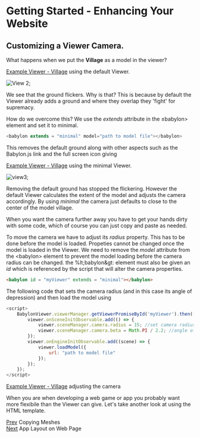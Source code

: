 # Getting Started - Enhancing Your Website
## Customizing a Viewer Camera.
What happens when we put the **Village** as a model in the viewer?

[Example Viewer - Village](/webpages/page2.html) using the default Viewer.

![View 2](/img/campus/view2.png);

We see that the ground flickers. Why is that? This is because by default the Viewer already adds a ground and where they overlap they 'fight' for supremacy.

How do we overcome this? We use the *extends* attribute in the &le;babylon&gt; element and set it to minimal.

```javascript
<babylon extends = "minimal" model="path to model file"></babylon>
```

This removes the default ground along with other aspects such as the Babylon.js link and the full screen icon giving

[Example Viewer - Village](/webpages/page3.html) using the minimal Viewer.

![view3](/img/campus/view3.png);

Removing the default ground has stopped the flickering. However the default Viewer calculates the extent of the model and adjusts the camera accordingly. By using *minimal* the camera just defaults to close to the center of the model village. 

When you want the camera further away you have to get your hands dirty with some code, which of course you can just copy and paste as needed.

To move the camera we have to adjust its *radius* property. This has to be done before the model is loaded. Propeties cannot be changed once the model is loaded in the Viewer. We need to remove the *model* attribute from the &lt;babylon&gt; element to prevent the model loading before the camera radius can be changed. the %lt;babylon&gt: element must also be given an *id* which is referenced by the script that will alter the camera properties.

```html
<babylon id = "myViewer" extends = "minimal"></babylon>
```
The following code that sets the camera radius (and in this case its angle of depression) and then load the model using

```javascript
<script>
    BabylonViewer.viewerManager.getViewerPromiseById('myViewer').then((viewer) => {    
        viewer.onSceneInitObservable.add(() => {
            viewer.sceneManager.camera.radius = 15; //set camera radius
            viewer.sceneManager.camera.beta = Math.PI / 2.2; //angle of depression 
        });
        viewer.onEngineInitObservable.add((scene) => {
            viewer.loadModel({
                url: "path to model file"
            });
        });
    });
</script>
```

[Example Viewer - Village](/webpages/page4.html) adjusting the camera

When you are when developing a web game or app you probably want more flexibile than the Viewer can give. Let's take another look at using the HTML template.

[Prev](/babylon101/copies) Copying Meshes  
[Next](/babylon101/app2) App Layout on Web Page